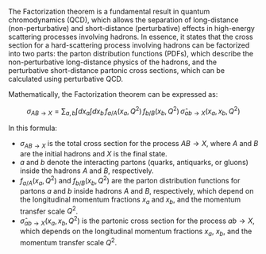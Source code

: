The Factorization theorem is a fundamental result in quantum chromodynamics (QCD), which allows the separation of long-distance (non-perturbative) and short-distance (perturbative) effects in high-energy scattering processes involving hadrons. In essence, it states that the cross section for a hard-scattering process involving hadrons can be factorized into two parts: the parton distribution functions (PDFs), which describe the non-perturbative long-distance physics of the hadrons, and the perturbative short-distance partonic cross sections, which can be calculated using perturbative QCD.

Mathematically, the Factorization theorem can be expressed as:

$$
\sigma_{AB \to X} = \sum_{a, b} \int dx_a \int dx_b \, f_{a/A}(x_a, Q^2) \, f_{b/B}(x_b, Q^2) \, \hat{\sigma}_{ab \to X}(x_a, x_b, Q^2)
$$

In this formula:

- $\sigma_{AB \to X}$ is the total cross section for the process $AB \to X$, where $A$ and $B$ are the initial hadrons and $X$ is the final state.
- $a$ and $b$ denote the interacting partons (quarks, antiquarks, or gluons) inside the hadrons $A$ and $B$, respectively.
- $f_{a/A}(x_a, Q^2)$ and $f_{b/B}(x_b, Q^2)$ are the parton distribution functions for partons $a$ and $b$ inside hadrons $A$ and $B$, respectively, which depend on the longitudinal momentum fractions $x_a$ and $x_b$, and the momentum transfer scale $Q^2$.
- $\hat{\sigma}_{ab \to X}(x_a, x_b, Q^2)$ is the partonic cross section for the process $ab \to X$, which depends on the longitudinal momentum fractions $x_a$, $x_b$, and the momentum transfer scale $Q^2$.


